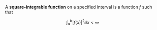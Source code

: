 A **square-integrable function** on a specified interval is a function $f$ such that

$$
\int_a^b | f(x) |^2 \dd{x} < \infty
$$